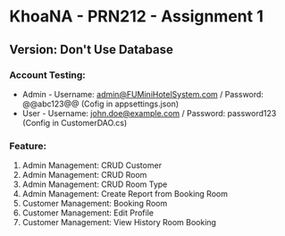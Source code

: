 # KhoaNA - PRN212 - Assignment 1 <br>
## Version: Don't Use Database

### Account Testing: <br>
+ Admin - Username: admin@FUMiniHotelSystem.com / Password: @@abc123@@ (Cofig in appsettings.json) <br>
+ User - Username: john.doe@example.com / Password: password123 (Config in CustomerDAO.cs)

### Feature: <br>
<ol>
  <li>Admin Management: CRUD Customer</li>
  <li>Admin Management: CRUD Room</li>
  <li>Admin Management: CRUD Room Type</li>
  <li>Admin Management: Create Report from Booking Room</li>
  <li>Customer Management: Booking Room</li>
  <li>Customer Management: Edit Profile</li>
  <li>Customer Management: View History Room Booking</li>
</ol> <br>

